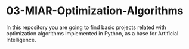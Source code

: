 # 03-MIAR-Optimization-Algorithms
In this repository you are going to find basic projects related with optimization algorithms implemented in Python, as a base for Artificial Intelligence. 
